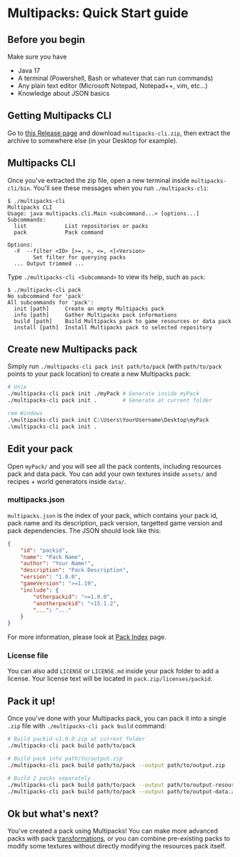 # Multipacks: Quick Start guide
## Before you begin
Make sure you have
- Java 17
- A terminal (Powershell, Bash or whatever that can run commands)
- Any plain text editor (Microsoft Notepad, Notepad++, vim, etc...)
- Knowledge about JSON basics

## Getting Multipacks CLI
Go to [this Release page](https://github.com/MangoPlex/Multipacks/releases/) and download ``multipacks-cli.zip``, then extract the archive to somewhere else (in your Desktop for example).

## Multipacks CLI
Once you've extracted the zip file, open a new terminal inside ``multipacks-cli/bin``. You'll see these messages when you run ``./multipacks-cli``:

```console
$ ./multipacks-cli
Multipacks CLI
Usage: java multipacks.cli.Main <subcommand...> [options...]
Subcommands:
  list            List repositories or packs
  pack            Pack command

Options:
  -F  --filter <ID> [>=, >, <=, <]<Version>
        Set filter for querying packs
  ... Output trimmed ...
```

Type ``./multipacks-cli <Subcommand>`` to view its help, such as ``pack``:

```console
$ ./multipacks-cli pack
No subcommand for 'pack'
All subcommands for 'pack':
  init [path]     Create an empty Multipacks pack
  info [path]     Gather Multipacks pack informations
  build [path]    Build Multipacks pack to game resources or data pack
  install [path]  Install Multipacks pack to selected repository
```

## Create new Multipacks pack
Simply run ``./multipacks-cli pack init path/to/pack`` (with ``path/to/pack`` points to your pack location) to create a new Multipacks pack:

```sh
# Unix
./multipacks-cli pack init ./myPack # Generate inside myPack
./multipacks-cli pack init .        # Generate at current folder
```

```bat
rem Windows
.\multipacks-cli pack init C:\Users\YourUsername\Desktop\myPack
.\multipacks-cli pack init .
```

## Edit your pack
Open ``myPack/`` and you will see all the pack contents, including resources pack and data pack. You can add your own textures inside ``assets/`` and recipes + world generators inside ``data/``.

### multipacks.json
``multipacks.json`` is the index of your pack, which contains your pack id, pack name and its description, pack version, targetted game version and pack dependencies. The JSON should look like this:

```json
{
    "id": "packid",
    "name": "Pack Name",
    "author": "Your Name!",
    "description": "Pack Description",
    "version": "1.0.0",
    "gameVersion": ">=1.19",
    "include": {
        "otherpackid": ">=1.0.0",
        "anotherpackid": "<15.1.2",
        "...": "..."
    }
}
```

For more information, please look at [Pack Index](packindex.md) page.

### License file
You can also add ``LICENSE`` or ``LICENSE.md`` inside your pack folder to add a license. Your license text will be located in ``pack.zip/licenses/packid``.

## Pack it up!
Once you've done with your Multipacks pack, you can pack it into a single ``.zip`` file with ``./multipacks-cli pack build`` command:

```sh
# Build packid-v1.0.0.zip at current folder
./multipacks-cli pack build path/to/pack

# Build pack into path/to/output.zip
./multipacks-cli pack build path/to/pack --output path/to/output.zip

# Build 2 packs separately
./multipacks-cli pack build path/to/pack --output path/to/output-resources.zip --include resources
./multipacks-cli pack build path/to/pack --output path/to/output-data.zip --include data
```

## Ok but what's next?
You've created a pack using Multipacks! You can make more advanced packs with pack [transformations](transforms/index.md), or you can combine pre-existing packs to modify some textures without directly modifying the resources pack itself.
